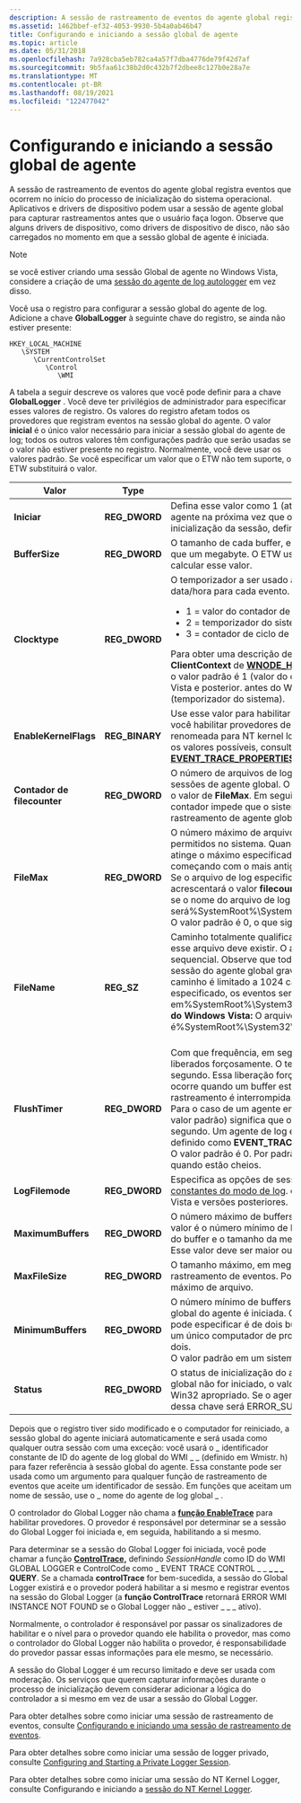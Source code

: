 ```yaml
---
description: A sessão de rastreamento de eventos do agente global registra eventos que ocorrem no início do processo de inicialização do sistema operacional.
ms.assetid: 1462bbef-ef32-4053-9930-5b4a0ab46b47
title: Configurando e iniciando a sessão global de agente
ms.topic: article
ms.date: 05/31/2018
ms.openlocfilehash: 7a928cba5eb782ca4a57f7dba4776de79f42d7af
ms.sourcegitcommit: 9b5faa61c38b2d0c432b7f2dbee8c127b0e28a7e
ms.translationtype: MT
ms.contentlocale: pt-BR
ms.lasthandoff: 08/19/2021
ms.locfileid: "122477042"
---
```

# <a name="configuring-and-starting-the-global-logger-session"></a>Configurando e iniciando a sessão global de agente

A sessão de rastreamento de eventos do agente global registra eventos que ocorrem no início do processo de inicialização do sistema operacional. Aplicativos e drivers de dispositivo podem usar a sessão de agente global para capturar rastreamentos antes que o usuário faça logon. Observe que alguns drivers de dispositivo, como drivers de dispositivo de disco, não são carregados no momento em que a sessão global de agente é iniciada.

> [!Note]  
> se você estiver criando uma sessão Global de agente no Windows Vista, considere a criação de uma [sessão do agente de log autologger](configuring-and-starting-an-autologger-session.md) em vez disso.

 

Você usa o registro para configurar a sessão global do agente de log. Adicione a chave **GlobalLogger** à seguinte chave do registro, se ainda não estiver presente:

```
HKEY_LOCAL_MACHINE
   \SYSTEM
      \CurrentControlSet
         \Control
            \WMI
```

A tabela a seguir descreve os valores que você pode definir para a chave **GlobalLogger** . Você deve ter privilégios de administrador para especificar esses valores de registro. Os valores do registro afetam todos os provedores que registram eventos na sessão global do agente. O valor **inicial** é o único valor necessário para iniciar a sessão global do agente de log; todos os outros valores têm configurações padrão que serão usadas se o valor não estiver presente no registro. Normalmente, você deve usar os valores padrão. Se você especificar um valor que o ETW não tem suporte, o ETW substituirá o valor.




| Valor | Type | Descrição | 
|-------|------|-------------|
| <strong>Iniciar</strong> | <strong>REG_DWORD</strong> | Defina esse valor como 1 (ativado) para iniciar a sessão global de agente na próxima vez que o sistema for iniciado. Para interromper a inicialização da sessão, defina esse valor como 0 (desativado). <br /> | 
| <strong>BufferSize</strong> | <strong>REG_DWORD</strong> | O tamanho de cada buffer, em quilobytes. Esse valor deve ser menor que um megabyte. O ETW usa o tamanho da memória física para calcular esse valor. <br /> | 
| <strong>Clocktype</strong> | <strong>REG_DWORD</strong> | O temporizador a ser usado ao registrar em log o carimbo de data/hora para cada evento.<ul><li>1 = valor do contador de desempenho (alta resolução)</li><li>2 = temporizador do sistema</li><li>3 = contador de ciclo de CPU</li></ul>Para obter uma descrição de cada tipo de relógio, consulte o membro <strong>ClientContext</strong> de <a href="wnode-header.md"><strong>WNODE_HEADER</strong></a>.<br /> o valor padrão é 1 (valor do contador de desempenho) no Windows Vista e posterior. antes do Windows Vista, o valor padrão é 2 (temporizador do sistema).<br /> | 
| <strong>EnableKernelFlags</strong> | <strong>REG_BINARY</strong> | Use esse valor para habilitar um ou mais provedores de kernel. Se você habilitar provedores de kernel, a sessão de agente global será renomeada para NT kernel logger quando ele for iniciado. Para obter os valores possíveis, consulte o membro <strong>EnableFlags</strong> de <a href="/windows/win32/api/evntrace/ns-evntrace-event_trace_properties"><strong>EVENT_TRACE_PROPERTIES</strong></a>.<br /> | 
| <strong>Contador de filecounter</strong> | <strong>REG_DWORD</strong> | O número de arquivos de log de rastreamento de eventos gerados por sessões de agente global. O sistema incrementa esse valor até atingir o valor de <strong>FileMax</strong>. Em seguida, ele redefine o valor para 0. Esse contador impede que o sistema substitua um arquivo de log de rastreamento de agente global. <br /> | 
| <strong>FileMax</strong> | <strong>REG_DWORD</strong> | O número máximo de arquivos de log de rastreamento de eventos permitidos no sistema. Quando o número de logs de rastreamento atinge o máximo especificado, o sistema começa a substituir os logs, começando com o mais antigo. <br /> Se o arquivo de log especificado em <strong>filename</strong> existir, o ETW acrescentará o valor <strong>filecounterer</strong> ao nome do arquivo. Por exemplo, se o nome do arquivo de log padrão for usado, o formulário será%SystemRoot%\System32\LogFiles\WMI\GlobalLogger.etl.NNNN. <br /> O valor padrão é 0, o que significa que não há nenhum máximo. <br /> | 
| <strong>FileName</strong> | <strong>REG_SZ</strong> | Caminho totalmente qualificado do arquivo de log. O caminho para esse arquivo deve existir. O arquivo de log é um arquivo de log sequencial. Observe que todos os provedores que gravam eventos na sessão do agente global gravam eventos nesse arquivo de log. O caminho é limitado a 1024 caracteres. Se <strong>filename</strong> não for especificado, os eventos serão gravados em%SystemRoot%\System32\LogFiles\WMI\GlobalLogger.etl. <strong>antes do Windows Vista:</strong> O arquivo padrão é%SystemRoot%\System32\LogFiles\WMI\Trace.log.<br /><br /> | 
| <strong>FlushTimer</strong> | <strong>REG_DWORD</strong> | Com que frequência, em segundos, os buffers de rastreamento são liberados forçosamente. O tempo de liberação mínimo é de 1 segundo. Essa liberação forçada é além da liberação automática que ocorre quando um buffer está cheio e quando a sessão de rastreamento é interrompida. <br /> Para o caso de um agente em tempo real, um valor igual a zero (o valor padrão) significa que o tempo de liberação será definido como 1 segundo. Um agente de log em tempo real é quando <strong>LOGFILEMODE</strong> é definido como <strong>EVENT_TRACE_REAL_TIME_MODE</strong>.<br /> O valor padrão é 0. Por padrão, os buffers são liberados somente quando estão cheios. <br /> | 
| <strong>LogFilemode</strong> | <strong>REG_DWORD</strong> | Especifica as opções de sessão de log. Para valores, consulte <a href="logging-mode-constants.md">constantes do modo de log</a>. esses valores têm suporte no Windows Vista e versões posteriores. <br /> | 
| <strong>MaximumBuffers</strong> | <strong>REG_DWORD</strong> | O número máximo de buffers a serem alocados. Normalmente, esse valor é o número mínimo de buffers, mais vinte. O ETW usa o tamanho do buffer e o tamanho da memória física para calcular esse valor. Esse valor deve ser maior ou igual ao valor de <strong>MinimumBuffers</strong>.<br /> | 
| <strong>MaxFileSize</strong> | <strong>REG_DWORD</strong> | O tamanho máximo, em megabytes, do arquivo de log de rastreamento de eventos. Por padrão, não há nenhum tamanho máximo de arquivo.<br /> | 
| <strong>MinimumBuffers</strong> | <strong>REG_DWORD</strong> | O número mínimo de buffers a serem alocados quando a sessão global do agente é iniciada. O número mínimo de buffers que você pode especificar é de dois buffers por processador. Por exemplo, em um único computador de processador, o número mínimo de buffers é dois. <br /> O valor padrão em um sistema de processador único é 0x3.<br /> | 
| <strong>Status</strong> | <strong>REG_DWORD</strong> | O status de inicialização do agente de log global. Se o agente de log global não for iniciado, o valor dessa chave será o código de erro Win32 apropriado. Se o agente global for iniciado com êxito, o valor dessa chave será ERROR_SUCCESS (0).<br /> | 




 

Depois que o registro tiver sido modificado e o computador for reiniciado, a sessão global do agente iniciará automaticamente e será usada como qualquer outra sessão com uma exceção: você usará o \_ identificador constante de ID do agente de log global do WMI \_ \_ (definido em Wmistr. h) para fazer referência à sessão global do agente. Essa constante pode ser usada como um argumento para qualquer função de rastreamento de eventos que aceite um identificador de sessão. Em funções que aceitam um nome de sessão, use o \_ nome do agente de log global \_ .

O controlador do Global Logger não chama a [**função EnableTrace**](/windows/win32/api/evntrace/nf-evntrace-enabletrace) para habilitar provedores. O provedor é responsável por determinar se a sessão do Global Logger foi iniciada e, em seguida, habilitando a si mesmo.

Para determinar se a sessão do Global Logger foi iniciada, você pode chamar a função [**ControlTrace,**](/windows/win32/api/evntrace/nf-evntrace-controltracea) definindo *SessionHandle* como ID do WMI GLOBAL LOGGER e ControlCode como \_ EVENT TRACE CONTROL \_ \_ **\_ \_ \_ QUERY**.  Se a chamada **controlTrace** for bem-sucedida, a sessão do Global Logger existirá e o provedor poderá habilitar a si mesmo e registrar eventos na sessão do Global Logger (a **função ControlTrace** retornará ERROR WMI INSTANCE NOT FOUND se o Global Logger não \_ estiver \_ \_ \_ ativo).

Normalmente, o controlador é responsável por passar os sinalizadores de habilitar e o nível para o provedor quando ele habilita o provedor, mas como o controlador do Global Logger não habilita o provedor, é responsabilidade do provedor passar essas informações para ele mesmo, se necessário.

A sessão do Global Logger é um recurso limitado e deve ser usada com moderação. Os serviços que querem capturar informações durante o processo de inicialização devem considerar adicionar a lógica do controlador a si mesmo em vez de usar a sessão do Global Logger.

Para obter detalhes sobre como iniciar uma sessão de rastreamento de eventos, consulte [Configurando e iniciando uma sessão de rastreamento de eventos](configuring-and-starting-an-event-tracing-session.md).

Para obter detalhes sobre como iniciar uma sessão de logger privado, consulte [Configuring and Starting a Private Logger Session](configuring-and-starting-a-private-logger-session.md).

Para obter detalhes sobre como iniciar uma sessão do NT Kernel Logger, consulte Configurando e iniciando a [sessão do NT Kernel Logger](configuring-and-starting-the-nt-kernel-logger-session.md).

